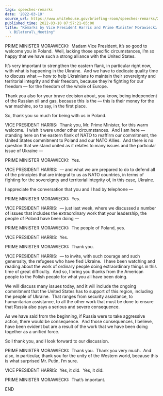 ```yaml
---
tags: speeches-remarks
date: '2022-03-10'
source_url: https://www.whitehouse.gov/briefing-room/speeches-remarks/2022/03/10/remarks-by-vice-president-harris-and-prime-minister-morawiecki-of-poland-before-bilateral-meeting/
published_time: 2022-03-10 07:57:21-05:00
title: "Remarks by Vice President Harris and Prime Minister Morawiecki of Poland Before\
  \ Bilateral\_Meeting"
---
```

 
PRIME MINISTER MORAWIECKI:  Madam Vice President, it’s so good to
welcome you in Poland.  Well, lacking those specific circumstances, I’m
so happy that we have such a strong alliance with the United States.   
  
It’s very important to strengthen the eastern flank, in particular right
now, with what is happening in the Ukraine.  And we have to dedicate
quality time to discuss what — how to help Ukrainians to maintain their
sovereignty and territorial integrity and their freedom, because they’re
fighting for our freedom — for the freedom of the whole of Europe.  
  
Thank you also for your brave decision about, you know, being
independent of the Russian oil and gas, because this is the — this is
their money for the war machine, so to say, in the first place.   
  
So, thank you so much for being with us in Poland.   
  
VICE PRESIDENT HARRIS:  Thank you, Mr. Prime Minister, for this warm
welcome.  I wish it were under other circumstances.  And I am here —
standing here on the eastern flank of NATO to reaffirm our commitment,
the United States commitment to Poland and our NATO Allies.  And there
is no question that we stand united as it relates to many issues and the
particular issue of Ukraine —  
  
PRIME MINISTER MORAWIECKI:  Yes.  
  
VICE PRESIDENT HARRIS:  — and what we are prepared to do to defend all
of the principles that are integral to us as NATO countries, in terms of
fighting for the sovereignty and territorial integrity of, in this case,
Ukraine.   
  
I appreciate the conversation that you and I had by telephone —  
  
PRIME MINISTER MORAWIECKI:  Yes.  
  
VICE PRESIDENT HARRIS:  — just last week, where we discussed a number of
issues that includes the extraordinary work that your leadership, the
people of Poland have been doing —  
  
PRIME MINISTER MORAWIECKI:  The people of Poland, yes.  
  
VICE PRESIDENT HARRIS:  Yes.  
  
PRIME MINISTER MORAWIECKI:  Thank you.  
  
VICE PRESIDENT HARRIS:  — to invite, with such courage and such
generosity, the refugees who have fled Ukraine.  I have been watching
and reading about the work of ordinary people doing extraordinary things
in this time of great difficulty.  And so, I bring you thanks from the
American people to the Polish people for what you all have been doing.  
  
We will discuss many issues today, and it will include the ongoing
commitment that the United States has to support of this region,
including the people of Ukraine.  That ranges from security assistance,
to humanitarian assistance, to all the other work that must be done to
ensure that Russia also pays a serious and severe consequence.  
  
As we have said from the beginning, if Russia were to take aggressive
action, there would be consequence.  And those consequences, I believe,
have been evident but are a result of the work that we have been doing
together as a unified force.   
  
So I thank you, and I look forward to our discussion.  
  
PRIME MINISTER MORAWIECKI:  Thank you.  Thank you very much.  And also,
in particular, thank you for the unity of the Western world, because
this is what surprised Mr. Putin, I’m sure.  
  
VICE PRESIDENT HARRIS:  Yes, it did.  Yes, it did.   
  
PRIME MINISTER MORAWIECKI:  That’s important.   
  
END  
